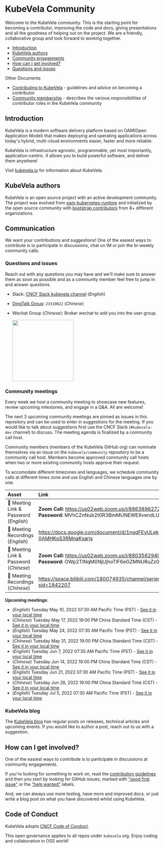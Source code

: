 # KubeVela Community

Welcome to the KubeVela community. This is the starting point for becoming a contributor, improving the code and docs, giving presentations and all the goodness of helping out on the project. We are a friendly, collaborative group and look forward to working together.

- [Introduction](#introduction)
- [KubeVela authors](#kubeVela-authors)
- [Community engagements](#community-meetings)
- [How can I get involved?](#how-can-i-get-involved?)
- [Questions and issues](#questions-and-issues)

Other Documents

- [Contributing to KubeVela](https://kubevela.io/docs/contributor/overview) - guidelines and advice on becoming a contributor
- [Community membership](community-membership.md) - describes the various responsibilities of contributor roles in the KubeVela community

## Introduction

KubeVela is a modern software delivery platform based on OAM(Open Application Model) that makes deploying and operating applications across today's hybrid, multi-cloud environments easier, faster and more reliable.

KubeVela is infrastructure agnostic, programmable, yet most importantly, application-centric. It allows you to build powerful software, and deliver them anywhere!

Visit [kubevela.io](https://kubevela.io/) for information about KubeVela.

## KubeVela authors

KubeVela is an open source project with an active development community. The project was evolved from [oam-kubernetes-runtime](https://github.com/crossplane/oam-kubernetes-runtime) and initialized by the open source community with [bootstrap contributors](https://github.com/kubevela/kubevela/blob/master/OWNERS_ALIASES) from 8+ different organizations.

## Communication

We want your contributions and suggestions! One of the easiest ways to contribute is to participate in discussions, chat on IM or join the bi-weekly community calls.

### Questions and issues

Reach out with any questions you may have and we'll make sure to answer them as soon as possible and as a community member feel free to jump in and answer questions.

- Slack:  [CNCF Slack kubevela channel](https://cloud-native.slack.com/archives/C01BLQ3HTJA) (*English*)
- [DingTalk Group](https://page.dingtalk.com/wow/dingtalk/act/en-home): `23310022` (*Chinese*)
- Wechat Group (*Chinese*): Broker wechat to add you into the user group.
 
  <img src="https://static.kubevela.net/images/barnett-wechat.jpg" width="200" />

### Community meetings

Every week we host a community meeting to showcase new features, review upcoming milestones, and engage in a Q&A. All are welcome!

The next 3 upcoming community meetings are pinned as issues in this repository and can be used to enter in suggestions for the meeting. If you would like to talk about suggestions first use the CNCF Slack (`#kubevela-dev` channel) to discuss. The meeting agenda is finalized by a community call host.

Community members (members of the KubeVela GitHub org) can nominate themselves via an issue on the `kubevela/community` repository to be a community call host. Members become approved community call hosts when two or more existing community hosts approve their request.

To accomodate different timezones and languages, we schedule community calls at different times zone and use English and Chinese languages one by one.

| Asset | Link        |
|:-----------|:------------|
| 🔗 Meeting Link & Password (*English*) | **Zoom Call:** https://us02web.zoom.us/j/88638962723<br>**Password:** MVhCZnNub2t0R3BmMUNEWE9vendLUT09
| 🎥 Meeting Recordings (*English*) | https://docs.google.com/document/d/1nqdFEyULekyksFHtFvgvFAYE-0AMHKoS3RMnaKsarjs
| 🔗 Meeting Link & Password (*Chinese*) | **Zoom Call:** https://us02web.zoom.us/j/88035629406<br>**Password:** OWp2TlNqM0NjUjhoTlF6eGZMNURuZz09
| 🎥 Meeting Recordings (*Chinese*) | https://space.bilibili.com/180074935/channel/seriesdetail?sid=1842207


**Upcoming meetings**:

- (*English*) Tuesday May 10, 2022 07:30 AM Pacific Time (PST) - [See it in your local time](https://www.timeanddate.com/worldclock/fixedtime.html?iso=20220510T0730&p1=234)
- (*Chinese*) Tuesday May 17, 2022 19:00 PM China Standard Time (CST)  - [See it in your local time](https://www.timeanddate.com/worldclock/fixedtime.html?iso=20220517T04&p1=234)
- (*English*) Tuesday May 24, 2022 07:30 AM Pacific Time (PST) - [See it in your local time](https://www.timeanddate.com/worldclock/fixedtime.html?iso=20220524T0730&p1=234)
- (*Chinese*) Tuesday May 31, 2022 19:00 PM China Standard Time (CST)  - [See it in your local time](https://www.timeanddate.com/worldclock/fixedtime.html?iso=20220531T04&p1=234)
- (*English*) Tuesday Jun 7, 2022 07:30 AM Pacific Time (PST) - [See it in your local time](https://www.timeanddate.com/worldclock/fixedtime.html?iso=20220607T0730&p1=234)
- (*Chinese*) Tuesday Jun 14, 2022 19:00 PM China Standard Time (CST)  - [See it in your local time](https://www.timeanddate.com/worldclock/fixedtime.html?iso=20220614T04&p1=234)
- (*English*) Tuesday Jun 21, 2022 07:30 AM Pacific Time (PST) - [See it in your local time](https://www.timeanddate.com/worldclock/fixedtime.html?iso=20220621T0730&p1=234)
- (*Chinese*) Tuesday Jun 28, 2022 19:00 PM China Standard Time (CST)  - [See it in your local time](https://www.timeanddate.com/worldclock/fixedtime.html?iso=20220628T04&p1=234)
- (*English*) Tuesday Jul 5, 2022 07:30 AM Pacific Time (PST) - [See it in your local time](https://www.timeanddate.com/worldclock/fixedtime.html?iso=20220705T0730&p1=234)


### KubeVela blog

The [KubeVela blog](https://kubevela.io/blog) has regular posts on releases, technical articles and upcoming events. If you would like to author a post, reach out to us with a suggestion. 

## How can I get involved?

One of the easiest ways to contribute is to participate in discussions at community engagements.

If you're looking for something to work on, read the [contribution guidelines](https://kubevela.io/docs/contributor/overview) and then you start by looking for GitHub issues, marked with ["good first issue"](https://github.com/kubevela/kubevela/issues?q=is%3Aissue+is%3Aopen+label%3A%22good+first+issue%22) or the ["help wanted"](https://github.com/kubevela/kubevela/issues?q=is%3Aissue+is%3Aopen+label%3A%22help+wanted%22) labels.

And, we can always use more testing, have more and improved docs, or just write a blog post on what you have discovered whilst using KubeVela.

## Code of Conduct

KubeVela adopts [CNCF Code of Conduct](https://github.com/cncf/foundation/blob/master/code-of-conduct.md).

This open governance applies to all repos under `kubevela` org. Enjoy coding and collaboration in OSS world!
